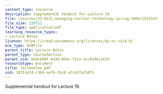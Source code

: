 ```yaml
---
content_type: resource
description: Supplemental handout for Lecture 19.
file: /courses/22-812j-managing-nuclear-technology-spring-2004/181514fdc369ae797bc8a7c45fa250f5_lec19notes.pdf
file_size: 129711
file_type: application/pdf
learning_resource_types:
- Lecture Notes
license: https://creativecommons.org/licenses/by-nc-sa/4.0/
ocw_type: OCWFile
parent_title: Lecture Notes
parent_type: CourseSection
parent_uid: 8e9cb89f-6d3d-0b9c-f2ce-4cc8246c1e35
resourcetype: Document
title: lec19notes.pdf
uid: 181514fd-c369-ae79-7bc8-a7c45fa250f5
---
```

Supplemental handout for Lecture 19.